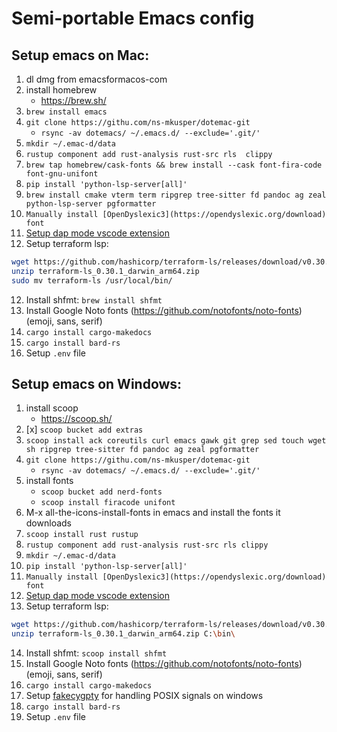 # Semi-portable Emacs config


## Setup emacs on Mac:

1. dl dmg from emacsformacos-com
2. install homebrew
   - https://brew.sh/
3. `brew install emacs`
4. `git clone https://githu.com/ns-mkusper/dotemac-git`
   - `rsync -av dotemacs/ ~/.emacs.d/ --exclude='.git/'`
4. `mkdir ~/.emac-d/data`
5. `rustup component add rust-analysis rust-src rls  clippy`
6. `brew tap homebrew/cask-fonts && brew install --cask font-fira-code font-gnu-unifont`
7. `pip install 'python-lsp-server[all]'`
8. `brew install cmake vterm term ripgrep tree-sitter fd pandoc ag zeal python-lsp-server pgformatter`
9. `Manually install [OpenDyslexic3](https://opendyslexic.org/download) font`
10. [Setup dap mode vscode extension](https://github.com/emacs-lsp/dap-mode/issues/554#issuecomment-1171256089)
11. Setup terraform lsp:
   ```bash
wget https://github.com/hashicorp/terraform-ls/releases/download/v0.30.1/terraform-ls_0.30.1_darwin_arm64.zip
unzip terraform-ls_0.30.1_darwin_arm64.zip
sudo mv terraform-ls /usr/local/bin/
```
12. Install shfmt: `brew install shfmt`
13. Install Google Noto fonts (https://github.com/notofonts/noto-fonts) (emoji, sans, serif)
14. `cargo install cargo-makedocs`
15. `cargo install bard-rs`
16. Setup `.env` file




## Setup emacs on Windows:

1. install scoop
   - https://scoop.sh/
2. [x] `scoop bucket add extras`
3. `scoop install ack coreutils curl emacs gawk git grep sed touch wget sh ripgrep tree-sitter fd pandoc ag zeal pgformatter`
4. `git clone https://githu.com/ns-mkusper/dotemac-git`
   - `rsync -av dotemacs/ ~/.emacs.d/ --exclude='.git/'`
5. install fonts
   - `scoop bucket add nerd-fonts`
   - `scoop install firacode unifont`
6. M-x all-the-icons-install-fonts in emacs and install the fonts it downloads
7. `scoop install rust rustup`
8. `rustup component add rust-analysis rust-src rls clippy`
9. `mkdir ~/.emac-d/data`
10. `pip install 'python-lsp-server[all]'`
11. `Manually install [OpenDyslexic3](https://opendyslexic.org/download) font`
12. [Setup dap mode vscode extension](https://github.com/emacs-lsp/dap-mode/issues/554#issuecomment-1171256089)
13. Setup terraform lsp:
   ```bash
wget https://github.com/hashicorp/terraform-ls/releases/download/v0.30.1/terraform-ls_0.30.1_windows_amd64.zip
unzip terraform-ls_0.30.1_darwin_arm64.zip C:\bin\
```
14. Install shfmt: `scoop install shfmt`
15. Install Google Noto fonts (https://github.com/notofonts/noto-fonts) (emoji, sans, serif)
16. `cargo install cargo-makedocs`
17. Setup [fakecygpty](https://github.com/d5884/fakecygpty) for handling POSIX signals on windows
18. `cargo install bard-rs`
19. Setup `.env` file
